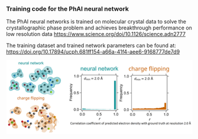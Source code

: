 ### Training code for the PhAI neural network
The PhAI neural networks is trained on molecular crystal data to solve the crystallographic phase problem and achieves breakthrough performance on low resolution data https://www.science.org/doi/10.1126/science.adn2777 

The training dataset and trained network parameters can be found at: https://doi.org/10.17894/ucph.681ff154-a66a-41f4-aee6-9168777de7d9
                                                           
![Screenshot](picture_github.png)
